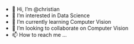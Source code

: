 - 👋 Hi, I’m @christian
- 👀 I’m interested in Data Science
- 🌱 I’m currently learning Computer Vision
- 💞️ I’m looking to collaborate on Computer Vision
- 📫 How to reach me ...

<!---
njonchristian/njonchristian is a ✨ special ✨ repository because its `README.md` (this file) appears on your GitHub profile.
You can click the Preview link to take a look at your changes.
--->
